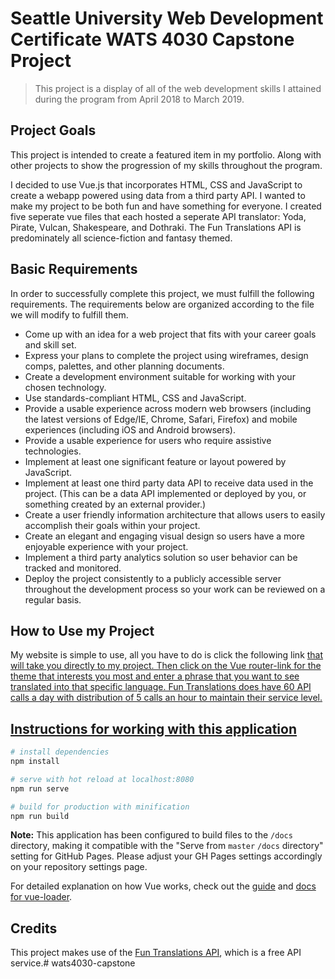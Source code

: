 # Seattle University Web Development Certificate WATS 4030 Capstone Project

> This project is a display of all of the web development skills I attained during the program from April 2018 to March 2019.

## Project Goals
This project is intended to create a featured item in my portfolio. Along with other projects to show the progression of my skills throughout the program.

I decided to use Vue.js that incorporates HTML, CSS and JavaScript to create a webapp powered using data from a third party API. I wanted to make my project to be both fun and have something for everyone. I created five seperate vue files that each hosted a seperate API translator: Yoda, Pirate, Vulcan, Shakespeare, and Dothraki. The Fun Translations API is predominately all science-fiction and fantasy themed. 

## Basic Requirements
In order to successfully complete this project, we must fulfill the following
requirements. The requirements below are organized according to the file we will
modify to fulfill them.

* Come up with an idea for a web project that fits with your career goals and skill set.
* Express your plans to complete the project using wireframes, design comps, palettes, and other planning documents.
* Create a development environment suitable for working with your chosen technology.
* Use standards-compliant HTML, CSS and JavaScript.
* Provide a usable experience across modern web browsers (including the latest versions of Edge/IE, Chrome, Safari, Firefox) and mobile experiences (including iOS and Android browsers).
* Provide a usable experience for users who require assistive technologies.
* Implement at least one significant feature or layout powered by JavaScript.
* Implement at least one third party data API to receive data used in the project. (This can be a data API implemented or deployed by you, or something created by an external provider.)
* Create a user friendly information architecture that allows users to easily accomplish their goals within your project.
* Create an elegant and engaging visual design so users have a more enjoyable experience with your project.
* Implement a third party analytics solution so user behavior can be tracked and monitored.
* Deploy the project consistently to a publicly accessible server throughout the development process so your work can be reviewed on a regular basis.

## How to Use my Project

My website is simple to use, all you have to do is click the following link <a href="http://derekbenak.com/wats4030-capstone/#/"> that will take you directly to my project. Then click on the Vue router-link for the theme that interests you most and enter a phrase that you want to see translated into that specific language. Fun Translations does have 60 API calls a day with distribution of 5 calls an hour to maintain their service level.

## Instructions for working with this application

``` bash
# install dependencies
npm install

# serve with hot reload at localhost:8080
npm run serve

# build for production with minification
npm run build

```

**Note:** This application has been configured to build files to the `/docs` directory, making it compatible with the "Serve from `master` `/docs` directory" setting for GitHub Pages. Please adjust your GH Pages settings accordingly on your repository settings page.

For detailed explanation on how Vue works, check out the [guide](https://cli.vuejs.org/guide/) and [docs for vue-loader](https://cli.vuejs.org/config/#css-loaderoptions).

## Credits
This project makes use of the [Fun Translations API](https://funtranslations.com/#), which is a free API service.# wats4030-capstone

